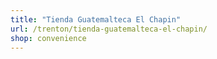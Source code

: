 ```yaml
---
title: "Tienda Guatemalteca El Chapin"
url: /trenton/tienda-guatemalteca-el-chapin/
shop: convenience
---
```

